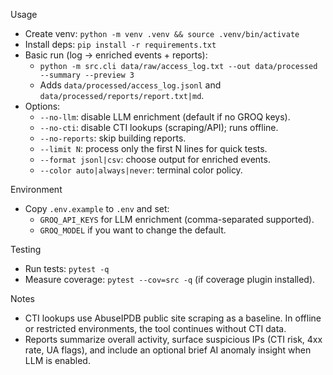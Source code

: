 Usage

- Create venv: `python -m venv .venv && source .venv/bin/activate`
- Install deps: `pip install -r requirements.txt`
- Basic run (log -> enriched events + reports):
  - `python -m src.cli data/raw/access_log.txt --out data/processed --summary --preview 3`
  - Adds `data/processed/access_log.jsonl` and `data/processed/reports/report.txt|md`.
- Options:
  - `--no-llm`: disable LLM enrichment (default if no GROQ keys).
  - `--no-cti`: disable CTI lookups (scraping/API); runs offline.
  - `--no-reports`: skip building reports.
  - `--limit N`: process only the first N lines for quick tests.
  - `--format jsonl|csv`: choose output for enriched events.
  - `--color auto|always|never`: terminal color policy.

Environment

- Copy `.env.example` to `.env` and set:
  - `GROQ_API_KEYS` for LLM enrichment (comma-separated supported).
  - `GROQ_MODEL` if you want to change the default.

Testing

- Run tests: `pytest -q`
- Measure coverage: `pytest --cov=src -q` (if coverage plugin installed).

Notes

- CTI lookups use AbuseIPDB public site scraping as a baseline. In offline or restricted environments, the tool continues without CTI data.
- Reports summarize overall activity, surface suspicious IPs (CTI risk, 4xx rate, UA flags), and include an optional brief AI anomaly insight when LLM is enabled.

